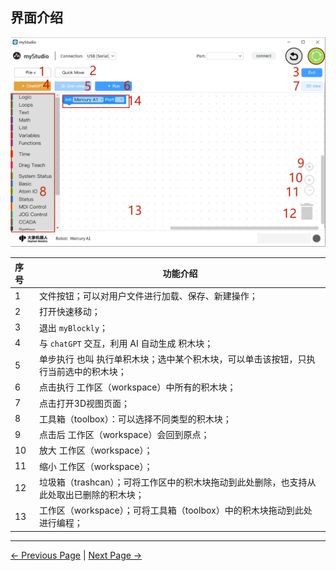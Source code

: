 ## 界面介绍

<img src="..\..\..\..\resources\5-BasicApplication\5.2-ApplicationUse\5.2.1-mystudio\1-myblockly\images\interface_description\1.png" style="zoom: 67%;" />





| 序号 | 功能介绍                                                     |
| :--- | ------------------------------------------------------------ |
| 1    | 文件按钮；可以对用户文件进行加载、保存、新建操作；           |
| 2    | 打开快速移动；                                               |
| 3    | 退出 `myBlockly`；                                           |
| 4    | 与 `chatGPT` 交互，利用 AI 自动生成 积木块；                 |
| 5    | 单步执行  也叫 执行单积木块；选中某个积木块，可以单击该按钮，只执行当前选中的积木块； |
| 6    | 点击执行 工作区（workspace）中所有的积木块；                 |
| 7    | 点击打开3D视图页面；                                         |
| 8    | 工具箱（toolbox）：可以选择不同类型的积木块；                |
| 9    | 点击后 工作区（workspace）会回到原点；                       |
| 10   | 放大 工作区（workspace）；                                   |
| 11   | 缩小 工作区（workspace）；                                   |
| 12   | 垃圾箱（trashcan）；可将工作区中的积木块拖动到此处删除，也支持从此处取出已删除的积木块； |
| 13   | 工作区（workspace）；可将工具箱（toolbox）中的积木块拖动到此处 进行编程； |


---

[← Previous Page](./1-myBlocklyFirstUse.md) | [Next Page →](./3-littleCase.md)